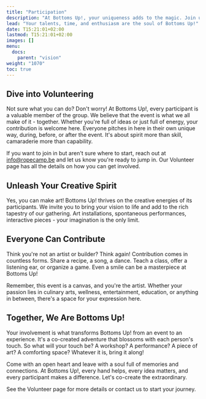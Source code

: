 ```yaml
---
title: "Participation"
description: "At Bottoms Up!, your uniqueness adds to the magic. Join us in creating an unforgettable event!"
lead: "Your talents, time, and enthusiasm are the soul of Bottoms Up!"
date: T15:21:01+02:00
lastmod: T15:21:01+02:00
images: []
menu: 
  docs:
    parent: "vision"
weight: "1070"
toc: true
---
```


## Dive into Volunteering

Not sure what you can do? Don't worry! At Bottoms Up!, every participant is a valuable member of the group. We believe that the event is what we all make of it - together. Whether you're full of ideas or just full of energy, your contribution is welcome here. Everyone pitches in here in their own unique way, during, before, or after the event. It's about spirit more than skill, camaraderie more than capability.

If you want to join in but aren't sure where to start, reach out at [info@ropecamp.be](mailto:info@ropecamp.be) and let us know you're ready to jump in. Our Volunteer page has all the details on how you can get involved.

## Unleash Your Creative Spirit

Yes, you can make art! Bottoms Up! thrives on the creative energies of its participants. We invite you to bring your vision to life and add to the rich tapestry of our gathering. Art installations, spontaneous performances, interactive pieces - your imagination is the only limit.

## Everyone Can Contribute

Think you're not an artist or builder? Think again! Contribution comes in countless forms. Share a recipe, a song, a dance. Teach a class, offer a listening ear, or organize a game. Even a smile can be a masterpiece at Bottoms Up!

Remember, this event is a canvas, and you're the artist. Whether your passion lies in culinary arts, wellness, entertainment, education, or anything in between, there's a space for your expression here.

## Together, We Are Bottoms Up!

Your involvement is what transforms Bottoms Up! from an event to an experience. It's a co-created adventure that blossoms with each person's touch. So what will your touch be? A workshop? A performance? A piece of art? A comforting space? Whatever it is, bring it along!

Come with an open heart and leave with a soul full of memories and connections. At Bottoms Up!, every hand helps, every idea matters, and every participant makes a difference. Let's co-create the extraordinary.

See the Volunteer page for more details or contact us to start your journey.


